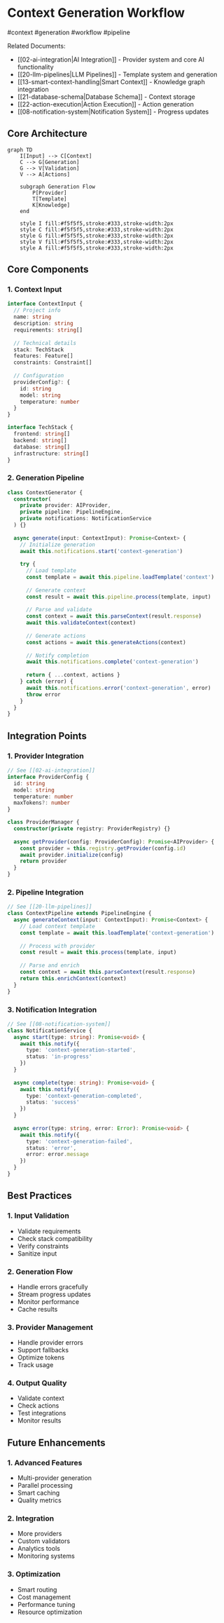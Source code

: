 # Context Generation Workflow

#context #generation #workflow #pipeline

Related Documents:
- [[02-ai-integration|AI Integration]] - Provider system and core AI functionality
- [[20-llm-pipelines|LLM Pipelines]] - Template system and generation
- [[13-smart-context-handling|Smart Context]] - Knowledge graph integration
- [[21-database-schema|Database Schema]] - Context storage
- [[22-action-execution|Action Execution]] - Action generation
- [[08-notification-system|Notification System]] - Progress updates

## Core Architecture

```mermaid
graph TD
    I[Input] --> C[Context]
    C --> G[Generation]
    G --> V[Validation]
    V --> A[Actions]
    
    subgraph Generation Flow
        P[Provider]
        T[Template]
        K[Knowledge]
    end
    
    style I fill:#f5f5f5,stroke:#333,stroke-width:2px
    style C fill:#f5f5f5,stroke:#333,stroke-width:2px
    style G fill:#f5f5f5,stroke:#333,stroke-width:2px
    style V fill:#f5f5f5,stroke:#333,stroke-width:2px
    style A fill:#f5f5f5,stroke:#333,stroke-width:2px
```

## Core Components

### 1. Context Input
```typescript
interface ContextInput {
  // Project info
  name: string
  description: string
  requirements: string[]
  
  // Technical details
  stack: TechStack
  features: Feature[]
  constraints: Constraint[]
  
  // Configuration
  providerConfig?: {
    id: string
    model: string
    temperature: number
  }
}

interface TechStack {
  frontend: string[]
  backend: string[]
  database: string[]
  infrastructure: string[]
}
```

### 2. Generation Pipeline
```typescript
class ContextGenerator {
  constructor(
    private provider: AIProvider,
    private pipeline: PipelineEngine,
    private notifications: NotificationService
  ) {}
  
  async generate(input: ContextInput): Promise<Context> {
    // Initialize generation
    await this.notifications.start('context-generation')
    
    try {
      // Load template
      const template = await this.pipeline.loadTemplate('context')
      
      // Generate context
      const result = await this.pipeline.process(template, input)
      
      // Parse and validate
      const context = await this.parseContext(result.response)
      await this.validateContext(context)
      
      // Generate actions
      const actions = await this.generateActions(context)
      
      // Notify completion
      await this.notifications.complete('context-generation')
      
      return { ...context, actions }
    } catch (error) {
      await this.notifications.error('context-generation', error)
      throw error
    }
  }
}
```

## Integration Points

### 1. Provider Integration
```typescript
// See [[02-ai-integration]]
interface ProviderConfig {
  id: string
  model: string
  temperature: number
  maxTokens?: number
}

class ProviderManager {
  constructor(private registry: ProviderRegistry) {}
  
  async getProvider(config: ProviderConfig): Promise<AIProvider> {
    const provider = this.registry.getProvider(config.id)
    await provider.initialize(config)
    return provider
  }
}
```

### 2. Pipeline Integration
```typescript
// See [[20-llm-pipelines]]
class ContextPipeline extends PipelineEngine {
  async generateContext(input: ContextInput): Promise<Context> {
    // Load context template
    const template = await this.loadTemplate('context-generation')
    
    // Process with provider
    const result = await this.process(template, input)
    
    // Parse and enrich
    const context = await this.parseContext(result.response)
    return this.enrichContext(context)
  }
}
```

### 3. Notification Integration
```typescript
// See [[08-notification-system]]
class NotificationService {
  async start(type: string): Promise<void> {
    await this.notify({
      type: 'context-generation-started',
      status: 'in-progress'
    })
  }
  
  async complete(type: string): Promise<void> {
    await this.notify({
      type: 'context-generation-completed',
      status: 'success'
    })
  }
  
  async error(type: string, error: Error): Promise<void> {
    await this.notify({
      type: 'context-generation-failed',
      status: 'error',
      error: error.message
    })
  }
}
```

## Best Practices

### 1. Input Validation
- Validate requirements
- Check stack compatibility
- Verify constraints
- Sanitize input

### 2. Generation Flow
- Handle errors gracefully
- Stream progress updates
- Monitor performance
- Cache results

### 3. Provider Management
- Handle provider errors
- Support fallbacks
- Optimize tokens
- Track usage

### 4. Output Quality
- Validate context
- Check actions
- Test integrations
- Monitor results

## Future Enhancements

### 1. Advanced Features
- Multi-provider generation
- Parallel processing
- Smart caching
- Quality metrics

### 2. Integration
- More providers
- Custom validators
- Analytics tools
- Monitoring systems

### 3. Optimization
- Smart routing
- Cost management
- Performance tuning
- Resource optimization 